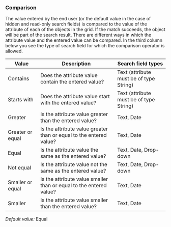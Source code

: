 ### Comparison

The value entered by the end user (or the default value in the case of hidden and read-only search fields) is compared to the value of the attribute of each of the objects in the grid. If the match succeeds, the object will be part of the search result. There are different ways in which the attribute value and the entered value can be compared. In the third column below you see the type of search field for which the comparison operator is allowed.

| Value | Description | Search field types |
| --- | --- | --- |
| Contains | Does the attribute value contain the entered value? | Text (attribute must be of type String) |
| Starts with | Does the attribute value start with the entered value? | Text (attribute must be of type String) |
| Greater | Is the attribute value greater than the entered value? | Text, Date |
| Greater or equal | Is the attribute value greater than or equal to the entered value? | Text, Date |
| Equal | Is the attribute value the same as the entered value? | Text, Date, Drop-down |
| Not equal | Is the attribute value not the same as the entered value? | Text, Date, Drop-down |
| Smaller or equal | Is the attribute value smaller than or equal to the entered value? | Text, Date |
| Smaller | Is the attribute value smaller than the entered value? | Text, Date |

_Default value:_ Equal
